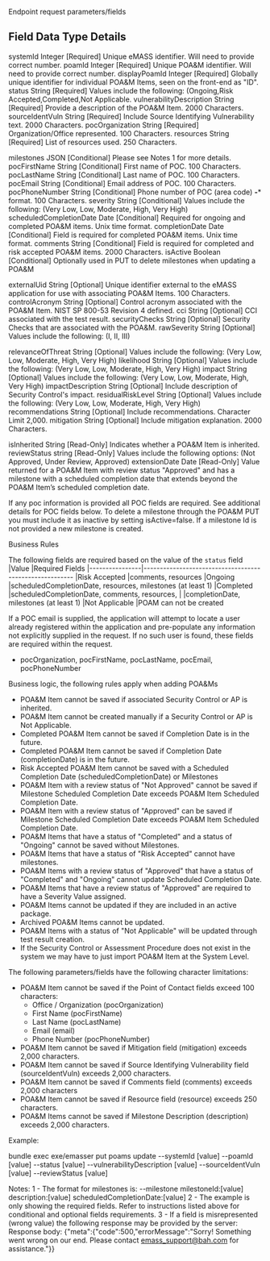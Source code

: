 Endpoint request parameters/fields

Field                   Data Type  Details
-------------------------------------------------------------------------------------------------
systemId                 Integer   [Required] Unique eMASS identifier. Will need to provide correct number.
poamId                   Integer   [Required] Unique POA&M identifier. Will need to provide correct number.
displayPoamId            Integer   [Required] Globally unique identifier for individual POA&M Items, seen on the front-end as "ID".
status                   String    [Required] Values include the following: (Ongoing,Risk Accepted,Completed,Not Applicable.
vulnerabilityDescription String    [Required] Provide a description of the POA&M Item. 2000 Characters.
sourceIdentVuln          String    [Required] Include Source Identifying Vulnerability text. 2000 Characters.
pocOrganization          String    [Required] Organization/Office represented. 100 Characters.
resources                String    [Required] List of resources used. 250 Characters.

milestones               JSON      [Conditional] Please see Notes 1 for more details.
pocFirstName             String    [Conditional] First name of POC. 100 Characters.
pocLastName              String    [Conditional] Last name of POC. 100 Characters.
pocEmail                 String    [Conditional] Email address of POC. 100 Characters.
pocPhoneNumber           String    [Conditional] Phone number of POC (area code) ***-**** format. 100 Characters.
severity                 String    [Conditional] Values include the following: (Very Low, Low, Moderate, High, Very High)
scheduledCompletionDate  Date      [Conditional] Required for ongoing and completed POA&M items. Unix time format.
completionDate           Date      [Conditional] Field is required for completed POA&M items. Unix time format.
comments                 String    [Conditional] Field is required for completed and risk accepted POA&M items. 2000 Characters.
isActive                 Boolean   [Conditional] Optionally used in PUT to delete milestones when updating a POA&M

externalUid              String    [Optional] Unique identifier external to the eMASS application for use with associating POA&M Items. 100 Characters.
controlAcronym           String    [Optional] Control acronym associated with the POA&M Item. NIST SP 800-53 Revision 4 defined.
cci                      String    [Optional] CCI associated with the test result.
securityChecks           String    [Optional] Security Checks that are associated with the POA&M.
rawSeverity              String    [Optional] Values include the following: (I, II, III)

relevanceOfThreat        String    [Optional] Values include the following: (Very Low, Low, Moderate, High, Very High)
likelihood               String    [Optional] Values include the following: (Very Low, Low, Moderate, High, Very High)
impact                   String    [Optional] Values include the following: (Very Low, Low, Moderate, High, Very High)
impactDescription        String    [Optional] Include description of Security Control's impact.
residualRiskLevel        String    [Optional] Values include the following: (Very Low, Low, Moderate, High, Very High)
recommendations          String    [Optional] Include recommendations. Character Limit 2,000.
mitigation               String    [Optional] Include mitigation explanation. 2000 Characters.

isInherited              String    [Read-Only] Indicates whether a POA&M Item is inherited.
reviewStatus             string    [Read-Only] Values include the following options: (Not Approved, Under Review, Approved)
extensionDate            Date      [Read-Only] Value returned for a POA&M Item with review status "Approved" and has a milestone
                                               with a scheduled completion date that extends beyond the POA&M Item’s scheduled completion date.

If any poc information is provided all POC fields are required. See additional details for POC fields below.
To delete a milestone through the POA&M PUT you must include it as inactive by setting isActive=false.
If a milestone Id is not provided a new milestone is created. 

Business Rules


The following fields are required based on the value of the `status` field
  |Value           |Required Fields
  |----------------|--------------------------------------------------------
  |Risk Accepted   |comments, resources
  |Ongoing         |scheduledCompletionDate, resources, milestones (at least 1)
  |Completed       |scheduledCompletionDate, comments, resources,
  |                |completionDate, milestones (at least 1)
  |Not Applicable  |POAM can not be created

If a POC email is supplied, the application will attempt to locate a user
already registered within the application and pre-populate any information
not explicitly supplied in the request. If no such user is found, these
fields are required within the request.
  - pocOrganization, pocFirstName, pocLastName, pocEmail, pocPhoneNumber

Business logic, the following rules apply when adding POA&Ms

- POA&M Item cannot be saved if associated Security Control or AP is inherited.
- POA&M Item cannot be created manually if a Security Control or AP is Not Applicable.
- Completed POA&M Item cannot be saved if Completion Date is in the future.
- Completed POA&M Item cannot be saved if Completion Date (completionDate) is in the future.
- Risk Accepted POA&M Item cannot be saved with a Scheduled Completion Date (scheduledCompletionDate) or Milestones
- POA&M Item with a review status of "Not Approved" cannot be saved if Milestone Scheduled Completion Date exceeds POA&M Item  Scheduled Completion Date.
- POA&M Item with a review status of "Approved" can be saved if Milestone Scheduled Completion Date exceeds POA&M Item Scheduled Completion Date.
- POA&M Items that have a status of "Completed" and a status of "Ongoing" cannot be saved without Milestones.
- POA&M Items that have a status of "Risk Accepted" cannot have milestones.
- POA&M Items with a review status of "Approved" that have a status of "Completed" and "Ongoing" cannot update Scheduled Completion Date.
- POA&M Items that have a review status of "Approved" are required to have a Severity Value assigned.
- POA&M Items cannot be updated if they are included in an active package.
- Archived POA&M Items cannot be updated.
- POA&M Items with a status of "Not Applicable" will be updated through test result creation.
- If the Security Control or Assessment Procedure does not exist in the system we may have to just import POA&M Item at the System Level.


The following parameters/fields have the following character limitations:
- POA&M Item cannot be saved if the Point of Contact fields exceed 100 characters:
  - Office / Organization (pocOrganization)
  - First Name            (pocFirstName)
  - Last Name             (pocLastName)
  - Email                 (email)
  - Phone Number          (pocPhoneNumber)
- POA&M Item cannot be saved if Mitigation field (mitigation) exceeds 2,000 characters.
- POA&M Item cannot be saved if Source Identifying Vulnerability field (sourceIdentVuln) exceeds 2,000 characters.
- POA&M Item cannot be saved if Comments field (comments) exceeds 2,000 characters 
- POA&M Item cannot be saved if Resource field (resource) exceeds 250 characters.
- POA&M Items cannot be saved if Milestone Description (description) exceeds 2,000 characters.

Example:

bundle exec exe/emasser put poams update --systemId [value] --poamId [value] --status [value] --vulnerabilityDescription [value] --sourceIdentVuln [value] --reviewStatus [value]

Notes:
1 - The format for milestones is:
    --milestone milestoneId:[value] description:[value] scheduledCompletionDate:[value]
2 - The example is only showing the required fields. Refer to instructions listed above for conditional and optional fields requirements.
3 - If a field is misrepresented (wrong value) the following response may be provided by the server:
Response body: {"meta":{"code":500,"errorMessage":"Sorry! Something went wrong on our end. Please contact emass_support@bah.com for assistance."}}
